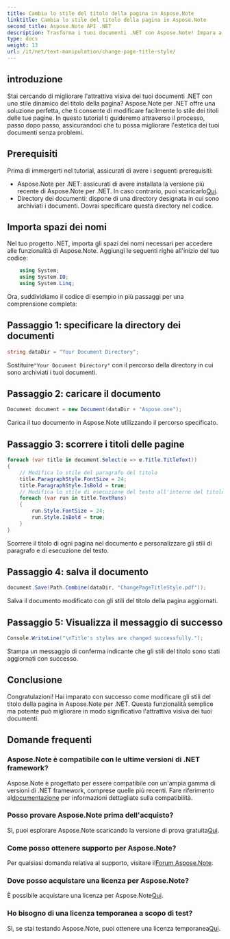 ```yaml
---
title: Cambia lo stile del titolo della pagina in Aspose.Note
linktitle: Cambia lo stile del titolo della pagina in Aspose.Note
second_title: Aspose.Note API .NET
description: Trasforma i tuoi documenti .NET con Aspose.Note! Impara a modificare facilmente gli stili dei titoli delle pagine. Migliora l'estetica in pochi semplici passaggi.
type: docs
weight: 13
url: /it/net/text-manipulation/change-page-title-style/
---
```

## introduzione
Stai cercando di migliorare l'attrattiva visiva dei tuoi documenti .NET con uno stile dinamico del titolo della pagina? Aspose.Note per .NET offre una soluzione perfetta, che ti consente di modificare facilmente lo stile dei titoli delle tue pagine. In questo tutorial ti guideremo attraverso il processo, passo dopo passo, assicurandoci che tu possa migliorare l'estetica dei tuoi documenti senza problemi.
## Prerequisiti
Prima di immergerti nel tutorial, assicurati di avere i seguenti prerequisiti:
-  Aspose.Note per .NET: assicurati di avere installata la versione più recente di Aspose.Note per .NET. In caso contrario, puoi scaricarlo[Qui](https://releases.aspose.com/note/net/).
- Directory dei documenti: dispone di una directory designata in cui sono archiviati i documenti. Dovrai specificare questa directory nel codice.
## Importa spazi dei nomi
Nel tuo progetto .NET, importa gli spazi dei nomi necessari per accedere alle funzionalità di Aspose.Note. Aggiungi le seguenti righe all'inizio del tuo codice:
```csharp
    using System;
    using System.IO;
    using System.Linq;
```
Ora, suddividiamo il codice di esempio in più passaggi per una comprensione completa:
## Passaggio 1: specificare la directory dei documenti
```csharp
string dataDir = "Your Document Directory";
```
 Sostituire`"Your Document Directory"` con il percorso della directory in cui sono archiviati i tuoi documenti.
## Passaggio 2: caricare il documento
```csharp
Document document = new Document(dataDir + "Aspose.one");
```
Carica il tuo documento in Aspose.Note utilizzando il percorso specificato.
## Passaggio 3: scorrere i titoli delle pagine
```csharp
foreach (var title in document.Select(e => e.Title.TitleText))
{
    // Modifica lo stile del paragrafo del titolo
    title.ParagraphStyle.FontSize = 24;
    title.ParagraphStyle.IsBold = true;
    // Modifica lo stile di esecuzione del testo all'interno del titolo
    foreach (var run in title.TextRuns)
    {
        run.Style.FontSize = 24;
        run.Style.IsBold = true;
    }
}
```
Scorrere il titolo di ogni pagina nel documento e personalizzare gli stili di paragrafo e di esecuzione del testo.
## Passaggio 4: salva il documento
```csharp
document.Save(Path.Combine(dataDir, "ChangePageTitleStyle.pdf"));
```
Salva il documento modificato con gli stili del titolo della pagina aggiornati.
## Passaggio 5: Visualizza il messaggio di successo
```csharp
Console.WriteLine("\nTitle's styles are changed successfully.");
```
Stampa un messaggio di conferma indicante che gli stili del titolo sono stati aggiornati con successo.
## Conclusione
Congratulazioni! Hai imparato con successo come modificare gli stili del titolo della pagina in Aspose.Note per .NET. Questa funzionalità semplice ma potente può migliorare in modo significativo l'attrattiva visiva dei tuoi documenti.
## Domande frequenti
### Aspose.Note è compatibile con le ultime versioni di .NET framework?
Aspose.Note è progettato per essere compatibile con un'ampia gamma di versioni di .NET framework, comprese quelle più recenti. Fare riferimento al[documentazione](https://reference.aspose.com/note/net/) per informazioni dettagliate sulla compatibilità.
### Posso provare Aspose.Note prima dell'acquisto?
 Sì, puoi esplorare Aspose.Note scaricando la versione di prova gratuita[Qui](https://releases.aspose.com/).
### Come posso ottenere supporto per Aspose.Note?
 Per qualsiasi domanda relativa al supporto, visitare il[Forum Aspose.Note](https://forum.aspose.com/c/note/28).
### Dove posso acquistare una licenza per Aspose.Note?
 È possibile acquistare una licenza per Aspose.Note[Qui](https://purchase.aspose.com/buy).
### Ho bisogno di una licenza temporanea a scopo di test?
 Sì, se stai testando Aspose.Note, puoi ottenere una licenza temporanea[Qui](https://purchase.aspose.com/temporary-license/).